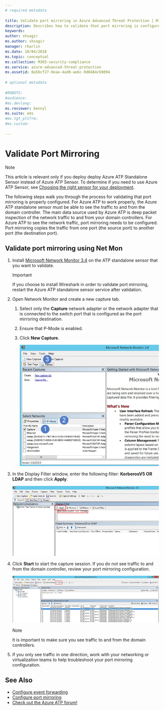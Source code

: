 ```yaml
---
# required metadata

title: Validate port mirroring in Azure Advanced Threat Protection | Microsoft Docs
description: Describes how to validate that port mirroring is configured correctly in Azure ATP
keywords:
author: shsagir
ms.author: shsagir
manager: rkarlin
ms.date: 10/04/2018
ms.topic: conceptual
ms.collection: M365-security-compliance
ms.service: azure-advanced-threat-protection
ms.assetid: 0a56cf27-9eaa-4ad0-ae6c-9d0484c69094

# optional metadata

#ROBOTS:
#audience:
#ms.devlang:
ms.reviewer: bennyl
ms.suite: ems
#ms.tgt_pltfrm:
#ms.custom:

---
```




# Validate Port Mirroring
> [!NOTE] 
> This article is relevant only if you deploy deploy Azure ATP Standalone Sensor instead of Azure ATP Sensor. To determine if you need to use Azure ATP Sensor, see [Choosing the right sensor for your deployment](atp-capacity-planning.md#choosing-the-right-sensor-type-for-your-deployment).
 
The following steps walk you through the process for validating that port mirroring is properly configured. For Azure ATP to work properly, the Azure ATP standalone sensor must be able to see the traffic to and from the domain controller. The main data source used by Azure ATP is deep packet inspection of the network traffic to and from your domain controllers. For Azure ATP to see the network traffic, port mirroring needs to be configured. Port mirroring copies the traffic from one port (the source port) to another port (the destination port).

## Validate port mirroring using Net Mon

1.  Install [Microsoft Network Monitor 3.4](https://www.microsoft.com/download/details.aspx?id=4865) on the ATP standalone sensor that you want to validate.

    > [!IMPORTANT]
    > If you choose to install Wireshark in order to validate port mirroring, restart the Azure ATP standalone sensor service after validation.

2.  Open Network Monitor and create a new capture tab.

    1.  Select only the **Capture** network adapter or the network adapter that is connected to the switch port that is configured as the port mirroring destination.

    2.  Ensure that P-Mode is enabled.

    3.  Click **New Capture**.

        ![Create new capture tab image](media/atp-port-mirroring-capture.png)

3.  In the Display Filter window, enter the following filter: **KerberosV5 OR LDAP** and then click **Apply**.

    ![Apply KerberosV5 or LDAP filter image](media/atp-port-mirroring-filter-settings.png)

4.  Click **Start** to start the capture session. If you do not see traffic to and from the domain controller, review your port mirroring configuration.

    ![Start capture session image](media/atp-port-mirroring-capture-traffic.png)

    > [!NOTE]
    > It is important to make sure you see traffic to and from the domain controllers.
    

5.  If you only see traffic in one direction, work with your networking or virtualization teams to help troubleshoot your port mirroring configuration.

## See Also

- [Configure event forwarding](configure-event-forwarding.md)
- [Configure port mirroring](configure-port-mirroring.md)
- [Check out the Azure ATP forum!](https://aka.ms/azureatpcommunity)
